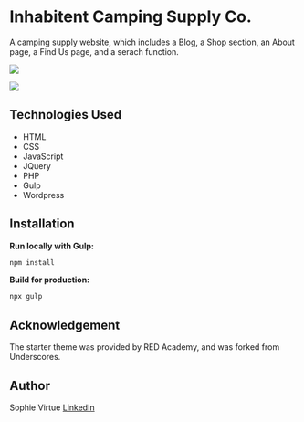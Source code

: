 # Inhabitent Camping Supply Co.

A camping supply website, which includes a Blog, a Shop section, an About page, a Find Us page, and a serach function.

![](Giphy1.gif)

![](Giphy2.gif)

## Technologies Used

- HTML
- CSS
- JavaScript
- JQuery
- PHP
- Gulp
- Wordpress

## Installation

**Run locally with Gulp:**

```bash
npm install
```

**Build for production:**

```bash
npx gulp
```

## Acknowledgement

The starter theme was provided by RED Academy, and was forked from Underscores. 

## Author

Sophie Virtue  [LinkedIn](https://www.linkedin.com/in/sophie-virtue-65467849/)

